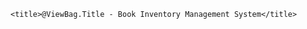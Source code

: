 <!DOCTYPE html>
<html>
<head>
   
    <title>@ViewBag.Title - Book Inventory Management System</title>

</head>

  

